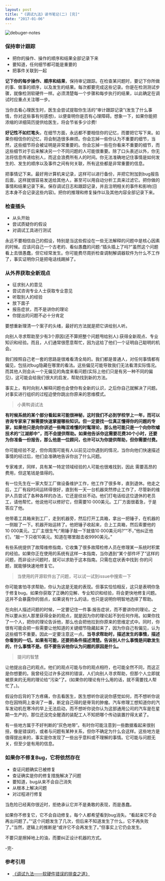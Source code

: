 ```yaml
---
layout: post
title: "《调试九法》读书笔记(二) [完]"
date: "2017-01-06"
---
```


![debuger-notes]({{site.IMG_PATH}}/debuger-notes.jpg)

### 保持审计跟踪
+ 把你的操作、操作的顺序和结果全部记录下来
+ 要知道，任何细节都可能是重要的
+ 把事件关联到一起 

**记下你的每步操作、顺序和结果**，保持审记跟踪。在检查某问题时，要记下你所做的事、做事的顺序，以及发生的结果。每次都要完成这些记录。你是在检测测试步骤，就像检测软硬件一样。必须清楚每一个步骤和每步执行的结果，以此确定在调试时应重点关注哪一步。

当你去看心理医生时，医生会尝试提取你生活的“审计跟踪记录”(发生了什么事情，你对这些事有何感想)，以便查明你是否有心理障碍。想象一下，如果你能把浓缩的详细简历提供给医生，将会节省多少诊费!

**好记性不如烂笔头**，在细节方面，永远都不要相信你的记忆，而要把它写下来。如果你相信你的记忆，将会制造很多麻烦。你会忘掉一些你认为不重要的细节，当然，这些细节将会被证明是非常重要的。你会忘掉一些在你看来不重要的细节，而这些细节对于后来解决另一个不同问题的人可能很重要。除了口头表述以外，你无法将信息传递给别人，而这会浪费所有人的时间。你无法准确地记住事情是如何发生的、发生的顺序以及事件之间有何关联，所有这些都是非常重要的信息。

把事情记下来。最好用计算机来记录，这样可以进行备份，并把它附加到bug报告后面，这样就很容易发送给其他人，甚至可以用自动分析工具来过滤它。把你做的事情和结果记录下来。保存调试日志和跟踪记录，并且注明相关的事件和影响(日志本身不会记录这些内容)。把你的推理和修复操作以及其他内容全部记录下来。

### 检查插头
+ 从头开始
+ 尝试质疑你的假设
+ 对调试工具进行测试

永远不要相信自己的假设，特别是当这些假设在一些无法解释的问题中是核心因素的时候。应该问自己一个古老的、看似愚蠢的问题:“插头插上了吗?”虽然这个问题看上去很愚蠢，但它经常发生。你可能费尽周折检查调制解调器软件为什么不工作了，事实证明你只是把电话线踢掉了。

### 从外界获取全新观点
+ 征求别人的意见
+ 尝试咨询专业人士获取专业意见
+ 听取别人的经验
+ 放下面子
+ 报告症状，而不是讲你的理论
+ 你提出的问题不必十分肯定

要想重新理清一个案子的头绪，最好的方法就是把它讲给别人听。

向别人寻求帮助至少有3个原因(还不算把整个问题甩给别人):获得全新观点、专业知识和经验。而且，人们通常很愿意帮忙，因为这给了他们一个证明自己聪明的机会。

我们按照自己老一套的思路是很难看清全局的。我们都是普通人，对任何事情都有偏见，包括对bug隐藏在哪里的看法。这些偏见可能导致我们无法看清实际情况。而其他人则会从一个无偏见的角度来看问题(实际上他们只是有另一种不同的偏见)，这可能会给我们很大的启发，帮助找到新的方法。

事实上，有时向别人解释问题也会使你有全新的认识，之后你自己就解决了问题。对事实进行组织的过程迫使你跳出你原来的思维模式。
> 小黄鸭调试法

**有时候系统的某个部分看起来可能很神秘，这时我们不必到学校学上一年，而可以咨询专家来了解需要快速掌握哪些知识。但一定要找一位真正懂得你的问题的专家，如果他只是向你讲述一些晦涩难懂的时髦理论，那么他可能只是一个向你吹嘘技术的“江湖郎中”，而不会提供帮助。如果他告诉你这需要花费30个小时，还要为你准备一份报告，那么他是一位顾问，也许可以为你提供帮助，但你需要付费。**

你可能经验不足，但你周围可能有人以前见过你遇到的情况，当你向他们快速描述事情的经过后，他们会准确地告诉你出了什么问题。

专家难求，同样，具有某一特定领域经验的人可能也很难找到，因此
需要高昂的费用，但这笔钱是值得的。

有一位先生在一家大型工厂做设备维护工作，他工作了很多年，直到退休。他走之后，工厂有段时间运转得很好，直到有一天一台机器突然停止工作了，尽管新的维护人员尝试了各种各样的办法，它还是纹丝不动。他们打电话给这位退休的老员工，请他帮忙。他说他可以修好它，但需要10 000美元。工厂方面很着急，于是答应了他。

他带着工具箱来到工厂，走到机器旁，然后打开工具箱，拿出一把锤子，在机器的一侧敲了一下。机器开始运转了。他把锤子收起来，合上工具箱，然后索要他的10 000美元。工厂主很生气:“用锤子敲一下就值10 000美元吗?”“不，”他纠正他们，“敲一下只收10美元。知道在哪里敲击收9990美元。”

有些系统提供了故障维修指南，它收集了很多故障检修人员在修理某一系统时积累的经验。如果你正在使用的系统有这样一本指南，当你遇到“某个部件坏了”这样的问题，而非设计问题时，就可以求助于这本指南。只需在症状表中找到 你的问题，就能够快速地修复它。
> 当使用的开源软件出了问题，可以试一试到issue中搜索一下

你可能害怕寻求帮助，你认为这是无能的表现。但事实恰恰相反，这只是表明你急于修复bug。如果你获取了正确的见解、专业知识和经验，将会更快地修复问题。这并不会暴露你的弱点，如果说有什么的话，也只是说明你明智地选择了帮助。

在向别人描述问题的时候，一定要记住一件事:报告症状，而不要讲你的理论。之所以要从别人那里获得全新的观点，就是因为你的理论起不到任何作用。如果你找了一个人，把你的理论告诉他，那么也会把他拉到你原来的思维定式中。同时，你很有可能会把一些需要让他知道的关键细节隐藏起来了，因为你自己有偏见，认为这些细节不重要。因此一定要注意这一点。**当寻求帮助时，描述发生的事情，描述你看到的一切。如果有可能，还要把条件描述清楚。告诉别人什么事情是间歇发生的，什么事情不是。但不要告诉他你认为问题的原因是什么。**
> 提问的智慧

让他提出自己的观点。他们的观点可能与你的观点相符，也可能全然不同，而这正是你想要的。我曾经见过许多这样的错误，人们向别人寻求帮助，但那个人立即就被原来的无用的理论给“污染”了。(如果你的理论有什么用的话，就不需要找人帮忙了。)。

假设你后背的下方疼痛，你去看医生，医生想听你说说你感觉如何，而不想听你说你在因特网上查询了一番，断定自己得的是脊背的肿瘤。汽车修理工想知道你的汽车发动机在寒冷的早上无法启动，而不想听你说你认为这部通用公司的汽车是在星期一生产的，那位还没完全醒酒的装配工人不知把哪个传动装置拧得太紧了。

有一些地方属于不好判断的“灰色地带”。有时你可能注意到一些数据看起来很别扭，像是错误的，或者与问题有某种关系，但你不确定为什么会这样。这些地方是值得提出来的，事实是你发现了一些出乎意料或不理解的事情。它可能与问题无关，但至少是有用的信息。

### 如果你不修复Bug，它将依然存在
+ 查证问题确实已被修复
+ 查证确实是你的修复措施解决了问题 
+ 要知道，bug从来不会自己消失 
+ 从根本上解决问题
+ 对过程进行修复

当危险已经离你很近时，拒绝承认它并不是勇敢的表现，而是愚蠢。

如果你不修复它，它不会自动修复。每个人都希望看到bug消失。“看起来它不会再出问题了。”“这个问题发生了几次，但后来不知道发生了什么，它不再失败了。”当然，逻辑上的推断是“或许它不会再发生了。”但事实上它仍会发生。

不要只是擦掉地上的油，而要纠正设计机器的方式。

-完-

### 参考引用

+ [《调试九法——软硬件错误的排查之道》](https://book.douban.com/subject/5376270)